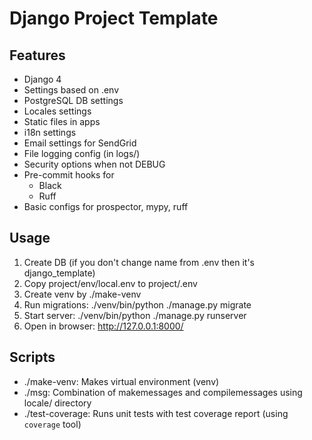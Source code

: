 Django Project Template
=======================

Features
--------
* Django 4
* Settings based on .env
* PostgreSQL DB settings
* Locales settings
* Static files in apps
* i18n settings
* Email settings for SendGrid
* File logging config (in logs/)
* Security options when not DEBUG
* Pre-commit hooks for 
  * Black
  * Ruff
* Basic configs for prospector, mypy, ruff

Usage
-----
1. Create DB (if you don't change name from .env then it's django_template)
2. Copy project/env/local.env to project/.env
3. Create venv by ./make-venv
4. Run migrations: ./venv/bin/python ./manage.py migrate
5. Start server: ./venv/bin/python ./manage.py runserver
6. Open in browser: http://127.0.0.1:8000/

Scripts
-------
* ./make-venv: Makes virtual environment (venv)
* ./msg: Combination of makemessages and compilemessages using locale/ directory
* ./test-coverage: Runs unit tests with test coverage report (using ``coverage`` tool)

